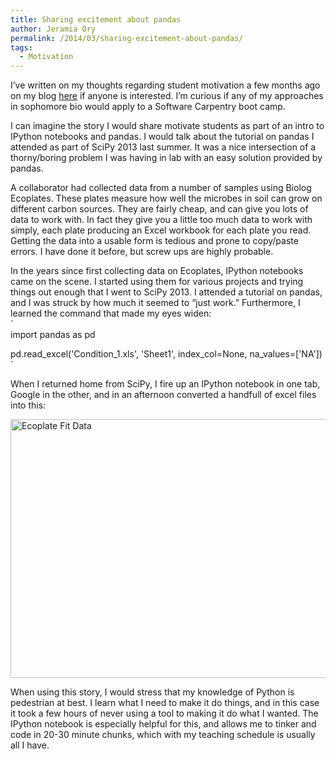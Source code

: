 ```yaml
---
title: Sharing excitement about pandas
author: Jeramia Ory
permalink: /2014/03/sharing-excitement-about-pandas/
tags:
  - Motivation
---
```

I&#8217;ve written on my thoughts regarding student motivation a few months ago on my blog <a href="http://drlabratory.com/student-motivation/" title="Student Motivation" target="_blank">here</a> if anyone is interested. I&#8217;m curious if any of my approaches in sophomore bio would apply to a Software Carpentry boot camp.

I can imagine the story I would share motivate students as part of an intro to IPython notebooks and pandas. I would talk about the tutorial on pandas I attended as part of SciPy 2013 last summer. It was a nice intersection of a thorny/boring problem I was having in lab with an easy solution provided by pandas. 

A collaborator had collected data from a number of samples using Biolog Ecoplates. These plates measure how well the microbes in soil can grow on different carbon sources. They are fairly cheap, and can give you lots of data to work with. In fact they give you a little too much data to work with simply, each plate producing an Excel workbook for each plate you read. Getting the data into a usable form is tedious and prone to copy/paste errors. I have done it before, but screw ups are highly probable.

In the years since first collecting data on Ecoplates, IPython notebooks came on the scene. I started using them for various projects and trying things out enough that I went to SciPy 2013. I attended a tutorial on pandas, and I was struck by how much it seemed to &#8220;just work.&#8221; Furthermore, I learned the command that made my eyes widen:  
`<br />
import pandas as pd</p>
<p>pd.read_excel('Condition_1.xls', 'Sheet1', index_col=None, na_values=['NA'])<br />
`

When I returned home from SciPy, I fire up an IPython notebook in one tab, Google in the other, and in an afternoon converted a handfull of excel files into this:

[<img src="http://teaching.software-carpentry.org/wp-content/uploads/2014/03/Screen-Shot-2014-03-07-at-4.24.29-PM-1024x600.png" alt="Ecoplate Fit Data" width="707" height="414" class="aligncenter size-large wp-image-6271" />][1]

When using this story, I would stress that my knowledge of Python is pedestrian at best. I learn what I need to make it do things, and in this case it took a few hours of never using a tool to making it do what I wanted. The IPython notebook is especially helpful for this, and allows me to tinker and code in 20-30 minute chunks, which with my teaching schedule is usually all I have.

 [1]: http://teaching.software-carpentry.org/wp-content/uploads/2014/03/Screen-Shot-2014-03-07-at-4.24.29-PM.png
